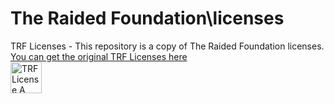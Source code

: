 # The Raided Foundation\licenses
TRF Licenses - This repository is a copy of The Raided Foundation licenses.
[You can get the original TRF Licenses here](https://raided.eu/license/)<br>
<img src="https://raided.eu/license/A/embed/licenseA.png" alt="TRF License A (TRF-A) icon" height="50px">


